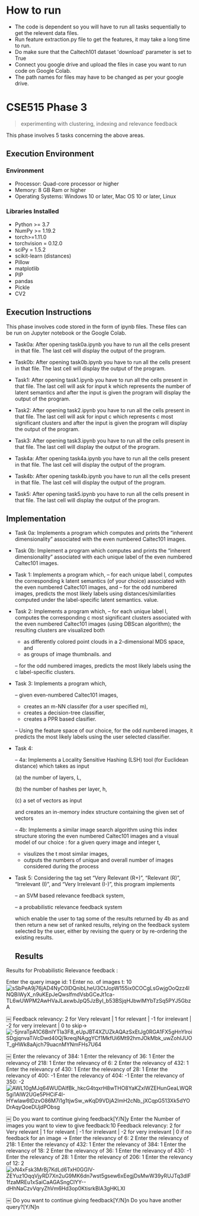 # How to run
- The code is dependent so you will have to run all tasks sequentially to get the relevent data files.
- Run feature extraction.py file to get the features, it may take a long time to run.
- Do make sure that the Caltech101 dataset 'download' parameter is set to True
- Connect you google drive and upload the files in case you want to run code on Google Colab.
- The path names for files may have to be changed as per your google drive.

# CSE515 Phase 3 
> experimenting with clustering, indexing and relevance feedback

This phase involves 5 tasks concerning the above areas.

## Execution Environment

### Environment

- Processor: Quad-core processor or higher
- Memory: 8 GB Ram or higher
- Operating Systems: Windows 10 or later, Mac OS 10 or later, Linux

### Libraries Installed

- Python >= 3.7
- NumPy >= 1.19.2
- torch>=1.11.0
- torchvision = 0.12.0
- sciPy = 1.5.2
- scikit-learn (distances)
- Pillow
- matplotlib
- PIP
- pandas
- Pickle
- CV2


## Execution Instructions

This phase involves code stored in the form of ipynb files. These files can be run on Jupyter notebook or the Google Colab.

- Task0a: After opening task0a.ipynb you have to run all the cells present in that file. The last cell will display the output of the program.

- Task0b: After opening task0b.ipynb you have to run all the cells present in that file. The last cell will display the output of the program.

- Task1: After opening task1.ipynb you have to run all the cells present in that file. The last cell will ask for input k which represents the number of latent semantics and after the input is given the program will display the output of the program.
- Task2: After opening task2.ipynb you have to run all the cells present in that file. The last cell will ask for input c which represents c most significant clusters and after the input is given the program will display the output of the program.
- Task3: After opening task3.ipynb you have to run all the cells present in that file. The last cell will display the output of the program.
- Task4a: After opening task4a.ipynb you have to run all the cells present in that file. The last cell will display the output of the program.
- Task4b: After opening task4b.ipynb you have to run all the cells present in that file. The last cell will display the output of the program.
- Task5: After opening task5.ipynb you have to run all the cells present in that file. The last cell will display the output of the program.


## Implementation

- Task 0a: Implements a program which computes and prints the “inherent dimensionality” associated with the even numbered Caltec101 images.
- Task 0b: Implement a program which computes and prints the “inherent dimensionality” associated with each unique
label of the even numbered Caltec101 images.
- Task 1: Implements a program which,
    – for each unique label l, computes the corresponding k latent semantics (of your choice) associated with the even numbered Caltec101 images, and
    – for the odd numbered images, predicts the most likely labels using distances/similarities computed under the label-specific latent semantics.
value.
- Task 2: Implements a program which,
    – for each unique label l, computes the corresponding c most significant clusters associated with the even numbered Caltec101 images (using DBScan algorithm); the resulting clusters are visualized both

    - as differently colored point clouds in a 2-dimensional MDS space, and
    - as groups of image thumbnails.
        and

    – for the odd numbered images, predicts the most likely labels using the c label-specific clusters.
- Task 3: Implements a program which,

    – given even-numbered Caltec101 images,

    - creates an m-NN classifer (for a user specified m),
    - creates a decision-tree classifier,
    - creates a PPR based clasifier.

    – Using the feature space of our choice, for the odd numbered images, it predicts the most likely labels using the user selected classifier.

- Task 4:

    – 4a: Implements a Locality Sensitive Hashing (LSH) tool (for Euclidean distance) which takes as input 
    
    (a) the number of layers, L, 

    (b) the number of hashes per layer, h, 

    (c) a set of vectors as input

    and creates an in-memory index structure containing the given set of vectors

    – 4b: Implements a similar image search algorithm using this index structure storing the even numbered Caltec101
    images and a visual model of our choice : for a
    given query image and integer t,

    - visulizes the t most similar images,
    - outputs the numbers of unique and overall number of images considered during the process

- Task 5: Considering the tag set “Very Relevant (R+)”, “Relevant (R)”, “Irrelevant (I)”, and “Very Irrelevant (I-)”, this program implements 

    – an SVM based relevance feedback system,

    – a probabilistic relevance feedback system 

    which enable the user to tag some of the results returned by 4b as and then return a new set of ranked results, relying on the feedback system selected by the user, either by revising the query or by re-ordering the existing results.

  ## Results

Results for Probabilistic Relevance feedback :

Enter the query image id: 1
Enter no. of images t: 10
![sSbPeA9j76jAD4NyC0lDQnibLheU3CtJopW155ix0COCgLsGwjgOoQzz4lNQBiWyX_n9uKEpJeQwslfmdVsbGCeJt1ca-TL6wUWPM2AwHVaJLaxwbJpQ5JzByI_b53BSjqHJbwlMYbTzSq5PYJ5GbzA](https://github.com/devanshugupta/ImageSearch-CSE-515/assets/22978896/bd740bb1-debd-4821-9f79-8fafc68d167e)

￼
Feedback relevancy: 2 for Very relevant | 1 for relevant | -1 for irrelevant | -2 for very irrelevant | 0 to skip->
![-5jnraTpA1C6BnIYTIa3F8_eUpJBT4XZUZkAQAzSxEtJg0RGA1FX5gHnYlroiSDgjqnvaTiVcDwd40Qj1kreqjNAggYCf1MkfUi6Mt92hmJOkMbk_uwZohIJUOT_gHWk8aAjch79uacnMYNmFHs7U64](https://github.com/devanshugupta/ImageSearch-CSE-515/assets/22978896/311b0215-eae4-4f4c-8269-bed7bbd687e9)

￼
Enter the relevancy of 384: 1
Enter the relevancy of 36: 1
Enter the relevancy of 218: 1
Enter the relevancy of 6: 2
Enter the relevancy of 432: 1
Enter the relevancy of 430: 1
Enter the relevancy of 28: 1
Enter the relevancy of 400: -1
Enter the relevancy of 404: -1
Enter the relevancy of 350: -2
![AWL10gMJq64WUDAIfBk_hkcG4tqxrH8wTHO8YaKZxlWZEHunGeaLWQR5gi1AlW2UGe5PHCiF4I-HYwlaw6tDzvO86M7i1g1tjwSw_wKqD9VDjA2lmH2cNb_jXCqpG513Xk5dYODrAqyQoeDUjdPObsg](https://github.com/devanshugupta/ImageSearch-CSE-515/assets/22978896/8459b9c4-1826-4d8f-9e91-dc10af0c3a31)

￼
Do you want to continue giving feedback[Y/N]y
Enter the Number of images you want to view to give feedback:10
Feedback relevancy: 2 for Very relevant | 1 for relevant | -1 for irrelevant | -2 for very irrelevant | 0 if no feedback for an image ->
Enter the relevancy of 6: 2
Enter the relevancy of 218: 1
Enter the relevancy of 432: 1
Enter the relevancy of 384: 1
Enter the relevancy of 18: 2
Enter the relevancy of 36: 1
Enter the relevancy of 430: -1
Enter the relevancy of 28: 1
Enter the relevancy of 206: 1
Enter the relevancy of 12: 2
![xN4xFsk3MrBj7KdLd6TxH0GGIV-ZEYuz1OqqVjyRD7Xn2uG9MK6dn7wst5gsew6xEegjDsMwW39yRUJTq3dIF1fzaMREu1xSaiCaAGASngClYY--dHhNaCzvVqryZhVm6Hd3op0KtisrkBlA3gHKLXI](https://github.com/devanshugupta/ImageSearch-CSE-515/assets/22978896/c98131c0-bdfd-45d4-a229-81072bc92730)

￼
Do you want to continue giving feedback[Y/N]n
Do you have another query?[Y/N]n
